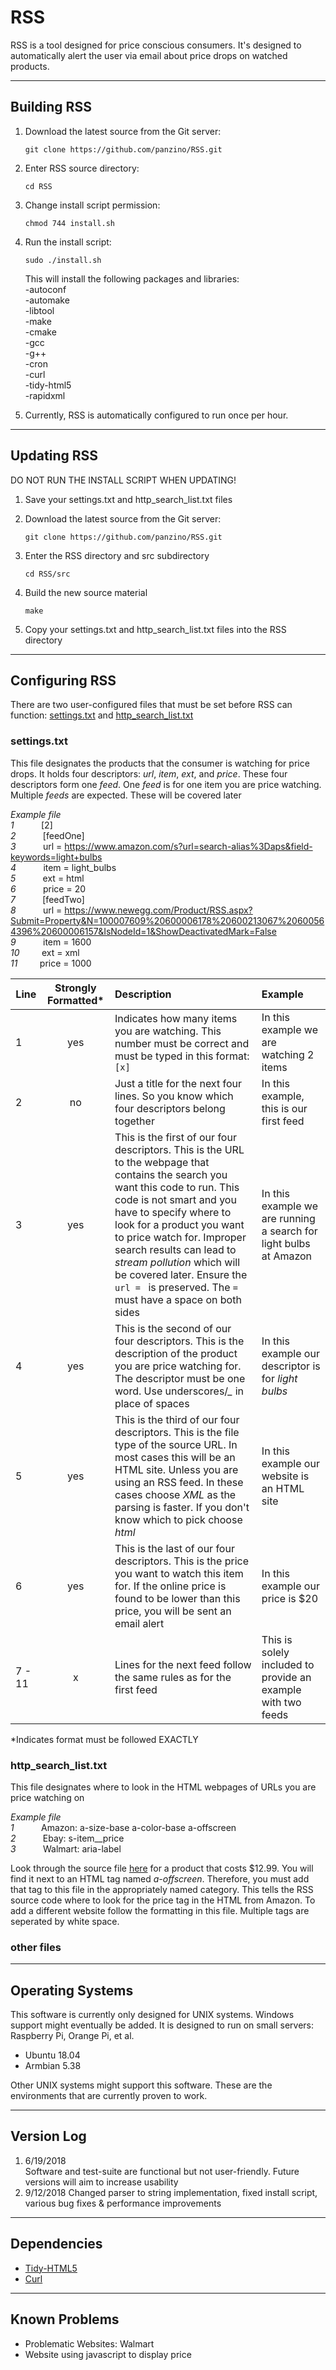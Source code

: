 # RSS

RSS is a tool designed for price conscious consumers. It's designed to automatically alert the user via email about price drops on watched products.

___
## Building RSS

1. Download the latest source from the Git server: 
	```
   git clone https://github.com/panzino/RSS.git
	```
2. Enter RSS source directory:
	```
   cd RSS
	```
3. Change install script permission:
	```
   chmod 744 install.sh
	```
4. Run the install script:
	```
   sudo ./install.sh
	```
	
   This will install the following packages and libraries:  
   -autoconf  
   -automake  
   -libtool  
   -make  
   -cmake  
   -gcc  
   -g++  
   -cron  
   -curl  
   -tidy-html5  
   -rapidxml  

3. Currently, RSS is automatically configured to run once per hour. 


___
## Updating RSS

DO NOT RUN THE INSTALL SCRIPT WHEN UPDATING!

1. Save your settings.txt and http_search_list.txt files

2. Download the latest source from the Git server:
   ```
   git clone https://github.com/panzino/RSS.git
   ```
3. Enter the RSS directory and src subdirectory
   ```
   cd RSS/src
   ```
4. Build the new source material
   ```
   make
   ```
5. Copy your settings.txt and http_search_list.txt files into the RSS directory

___
## Configuring RSS

There are two user-configured files that must be set before RSS can function: [settings.txt][100] and [http_search_list.txt][105]   


### settings.txt

This file designates the products that the consumer is watching for price drops. It holds four descriptors: *url*, *item*, *ext*, and *price*. These four descriptors form one *feed*. One *feed* is for one item you are price watching. Multiple *feeds* are expected. These will be covered later

*Example file*  
   *1* &nbsp; &nbsp; &nbsp; &nbsp; &nbsp; [2]  
   *2* &nbsp; &nbsp; &nbsp; &nbsp; &nbsp; [feedOne]    
   *3* &nbsp; &nbsp; &nbsp; &nbsp; &nbsp; url = https://www.amazon.com/s?url=search-alias%3Daps&field-keywords=light+bulbs  
   *4* &nbsp; &nbsp; &nbsp; &nbsp; &nbsp; item = light_bulbs  
   *5* &nbsp; &nbsp; &nbsp; &nbsp; &nbsp; ext = html  
   *6* &nbsp; &nbsp; &nbsp; &nbsp; &nbsp; price = 20  
   *7* &nbsp; &nbsp; &nbsp; &nbsp; &nbsp; [feedTwo]  
   *8* &nbsp; &nbsp; &nbsp; &nbsp; &nbsp; url = https://www.newegg.com/Product/RSS.aspx?Submit=Property&N=100007609%20600006178%20600213067%20600564396%20600006157&IsNodeId=1&ShowDeactivatedMark=False  
   *9* &nbsp; &nbsp; &nbsp; &nbsp; &nbsp; item = 1600  
   *10* &nbsp; &nbsp; &nbsp; &nbsp; ext = xml  
   *11* &nbsp; &nbsp; &nbsp; &nbsp; price = 1000  




| Line     | Strongly Formatted* | Description                                                                 | Example              |
| -------- |:-------------------:| :---------------------------------------------------------------------------| :--------------------|
| 1 | yes | Indicates how many items you are watching. This number must be correct and must be typed in this format: `[x]` | In this example we are watching 2 items |
| 2 | no | Just a title for the next four lines. So you know which four descriptors belong together | In this example, this is our first feed |
| 3 | yes | This is the first of our four descriptors. This is the URL to the webpage that contains the search you want this code to run. This code is not smart and you have to specify where to look for a product you want to price watch for. Improper search results can lead to *stream pollution* which will be covered later. Ensure the `url = ` is preserved. The `=` must have a space on both sides | In this example we are running a search for light bulbs at Amazon |
| 4 | yes | This is the second of our four descriptors. This is the description of the product you are price watching for. The descriptor must be one word. Use underscores/*_* in place of spaces | In this example our descriptor is for *light bulbs* |
| 5 | yes | This is the third of our four descriptors. This is the file type of the source URL. In most cases this will be an HTML site. Unless you are using an RSS feed. In these cases choose *XML* as the parsing is faster. If you don't know which to pick choose *html* | In this example our website is an HTML site |
| 6 | yes | This is the last of our four descriptors. This is the price you want to watch this item for. If the online price is found to be lower than this price, you will be sent an email alert | In this example our price is $20 
| 7 - 11 | x | Lines for the next feed follow the same rules as for the first feed | This is solely included to provide an example with two feeds |

*Indicates format must be followed EXACTLY


### http_search_list.txt

This file designates where to look in the HTML webpages of URLs you are price watching on

*Example file*  
   *1* &nbsp; &nbsp; &nbsp; &nbsp; &nbsp; Amazon: a-size-base a-color-base a-offscreen  
   *2* &nbsp; &nbsp; &nbsp; &nbsp; &nbsp; Ebay: s-item__price   
   *3* &nbsp; &nbsp; &nbsp; &nbsp; &nbsp; Walmart: aria-label  

Look through the source file [here][200] for a product that costs $12.99. You will find it next to an HTML tag named *a-offscreen*. Therefore, you must add that tag to this file in the appropriately named category. This tells the RSS source code where to look for the price tag in the HTML from Amazon. To add a different website follow the formatting in this file. Multiple tags are seperated by white space.

### other files

	


___
## Operating Systems

This software is currently only designed for UNIX systems. Windows support might eventually be added. It is designed to run on small servers: Raspberry Pi, Orange Pi, et al. 

* Ubuntu 18.04
* Armbian 5.38

Other UNIX systems might support this software. These are the environments that are currently proven to work.

___
## Version Log

1. 6/19/2018  
   Software and test-suite are functional but not user-friendly. Future versions will aim to increase usability
2. 9/12/2018
   Changed parser to string implementation, fixed install script, various bug fixes & performance improvements

___
## Dependencies

  - [Tidy-HTML5][110]  
  - [Curl][115]  

___
## Known Problems

* Problematic Websites: Walmart
* Website using javascript to display price


[100]: settings.txt
[105]: http_search_list.txt
[110]: https://github.com/htacg/tidy-html5
[115]: https://github.com/curl/curl
[200]: responses/examples/amazon_example.html